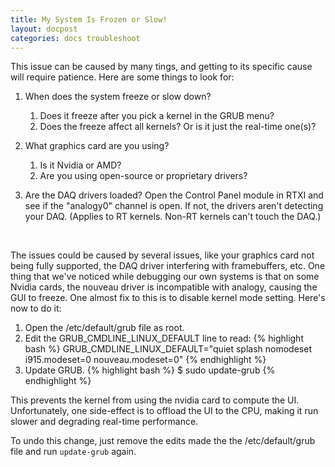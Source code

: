 ```yaml
---
title: My System Is Frozen or Slow!
layout: docpost
categories: docs troubleshoot
---
```


This issue can be caused by many tings, and getting to its specific cause will require patience. Here are some things to look for: 

1. When does the system freeze or slow down?  
   1. Does it freeze after you pick a kernel in the GRUB menu?  
	2. Does the freeze affect all kernels? Or is it just the real-time one(s)?  

2. What graphics card are you using?  
   1. Is it Nvidia or AMD?  
	2. Are you using open-source or proprietary drivers?  

3. Are the DAQ drivers loaded? Open the Control Panel module in RTXI and see if the "analogy0" channel is open. If not, the drivers aren't detecting your DAQ. (Applies to RT kernels. Non-RT kernels can't touch the DAQ.)  

<br>

The issues could be caused by several issues, like your graphics card not being fully supported, the DAQ driver interfering with framebuffers, etc. One thing that we've noticed while debugging our own systems is that on some Nvidia cards, the nouveau driver is incompatible with analogy, causing the GUI to freeze. One almost fix to this is to disable kernel mode setting. Here's now to do it:  
<ol>
<li> Open the /etc/default/grub file as root.</li>
<li> Edit the GRUB_CMDLINE_LINUX_DEFAULT line to read:  
{% highlight bash %}  
GRUB_CMDLINE_LINUX_DEFAULT="quiet splash nomodeset i915.modeset=0 nouveau.modeset=0"
{% endhighlight %}  </li>
<li> Update GRUB.  
{% highlight bash %}  
$ sudo update-grub  
{% endhighlight %}  </li>
</ol>

This prevents the kernel from using the nvidia card to compute the UI. Unfortunately, one side-effect is to offload the UI to the CPU, making it run slower and degrading real-time performance.  

To undo this change, just remove the edits made the the /etc/default/grub file and run `update-grub` again.  
